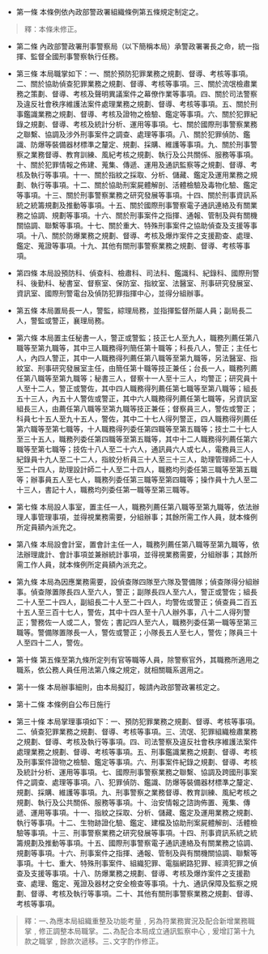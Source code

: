 * 第一條 本條例依內政部警政署組織條例第五條規定制定之。

> 釋：本條未修正。

* 第二條 內政部警政署刑事警察局（以下簡稱本局）承警政署署長之命，統一指揮、監督全國刑事警察執行任務。

* 第三條 本局職掌如下：一、關於預防犯罪業務之規劃、督導、考核等事項。二、關於協助偵查犯罪業務之規劃、督導、考核等事項。三、關於流氓檢肅業務之策劃、督導、考核及聲明異議案件之幕僚作業等事項。四、關於司法警察及違反社會秩序維護法案件處理業務之規劃、督導、考核等事項。五、關於刑事鑑識業務之規劃、督導、考核及證物之檢驗、鑑定等事項。六、關於犯罪紀錄之規劃、督導、考核及統計分析、運用等事項。七、關於國際刑事警察業務之聯繫、協調及涉外刑事案件之調查、處理等事項。八、關於犯罪偵防、鑑識、防爆等裝備器材標準之釐定、規劃、採購、維護等事項。九、關於刑事警察之業務督導、教育訓練、風紀考核之規劃、執行及公共關係、服務等事項。十、關於犯罪情報之佈建、蒐集、傳遞、運用及通訊監察等之規劃、督導、考核及執行等事項。十一、關於指紋之採取、分析、儲藏、鑑定及運用業務之規劃、執行等事項。十二、關於協助刑案屍體解剖、活體檢驗及毒物化驗、鑑定等事項。十三、關於刑事警察業務之研究發展等事項。十四、關於刑事資訊系統之統籌規劃及推動等事項。十五、關於國際刑事警察電子通訊連絡及有關業務之協調、規劃等事項。十六、關於刑事案件之指揮、通報、管制及與有關機關協調、聯繫等事項。十七、關於重大、特殊刑事案件之協助偵查及支援等事項。十八、關於防爆業務之規劃、督導、考核及爆炸案件之支援勘查、處理、鑑定、蒐證等事項。十九、其他有關刑事警察業務之規劃、督導、考核等事項。

* 第四條 本局設預防科、偵查科、檢肅科、司法科、鑑識科、紀錄科、國際刑警科、後勤科、秘書室、督察室、保防室、指紋室、法醫室、刑事研究發展室、資訊室、國際刑警電台及偵防犯罪指揮中心，並得分組辦事。

* 第五條 本局置局長一人，警監，綜理局務，並指揮監督所屬人員；副局長二人，警監或警正，襄理局務。

* 第六條 本局置主任秘書一人，警正或警監；技正七人至九人，職務列薦任第八職等至第九職等，其中三人職務得列簡任第十職等；科長八人，警正；主任七人，內四人警正，其中一人職務得列薦任第八職等至第九職等，另法醫室、指紋室、刑事研究發展室主任，由簡任第十職等技正兼任；台長一人，職務列薦任第八職等至第九職等；秘書三人，督察十一人至十三人，均警正；研究員十人至十二人，警正或警佐，其中四人職務得列薦任第七職等至第八職等；組長五十三人，內五十人警佐或警正，其中六人職務得列薦任第七職等，另資訊室組長三人，由薦任第八職等至第九職等技正兼任；督察員三人，警佐或警正；科員七十五人至九十五人，警佐，其中二十七人得列警正，四人職務得列薦任第六職等至第七職等，十人職務得列委任第四職等至第五職等；技士二十七人至三十五人，職務列委任第四職等至第五職等，其中十二人職務得列薦任第六職等至第七職等；技佐十八人至二十六人，通訊員六人或七人，電務員三人，紀錄員十九人至二十二人，指紋分析員三十人至三十三人，助理管理師二十人至二十四人，助理設計師二十人至二十四人，職務均列委任第三職等至第五職等；辦事員五人至七人，職務列委任第三職等至第四職等；操作員十九人至二十三人，書記十人，職務均列委任第一職等至第三職等。

* 第七條 本局設人事室，置主任一人，職務列薦任第八職等至第九職等，依法辦理人事管理事項，並得視業務需要，分組辦事；其餘所需工作人員，就本條例所定員額內派充之。

* 第八條 本局設會計室，置會計主任一人，職務列薦任第八職等至第九職等，依法辦理歲計、會計事項並兼辦統計事項，並得視業務需要，分組辦事；其餘所需工作人員，就本條例所定員額內派充之。

* 第九條 本局為因應業務需要，設偵查隊四隊至六隊及警備隊；偵查隊得分組辦事。偵查隊置隊長四人至六人，警正；副隊長四人至六人，警正或警佐；組長二十人至二十四人，副組長二十人至二十四人，均警佐或警正；偵查員二百五十五人至三百十七人，警佐，其中十四人至十八人辦外事，八十二人得列警正；警務佐一人或二人，警佐；書記四人至六人，職務列委任第一職等至第三職等。警備隊置隊長一人，警佐或警正；小隊長五人至七人，警佐；隊員三十人至四十二人，警佐。

* 第十條 第五條至第九條所定列有官等職等人員，除警察官外，其職務所適用之職系，依公務人員任用法第八條之規定，就相關職系選用之。

* 第十一條 本局辦事細則，由本局擬訂，報請內政部警政署核定之。

* 第十二條 本條例自公布日施行

* 第三十條 本局掌理事項如下：一、預防犯罪業務之規劃、督導、考核等事項。二、偵查犯罪業務之規劃、督導、考核等事項。三、流氓、犯罪組織檢肅業務之規劃、督導、考核及執行等事項。四、司法警察及違反社會秩序維護法案件處理業務之規劃、督導、考核等事項。五、刑事鑑識業務之規劃、督導、考核及刑事案件證物之檢驗、鑑定等事項。六、刑事案件紀錄之規劃、督導、考核及統計分析、運用等事項。七、國際刑事警察業務之聯繫、協調及跨國刑事案件之調查、處理等事項。八、犯罪偵防、鑑識、防爆等裝備器材標準之釐定、規劃、採購、維護等事項。九、刑事警察之業務督導、教育訓練、風紀考核之規劃、執行及公共關係、服務等事項。十、治安情報之諮詢佈置、蒐集、傳遞、運用等事項。十一、指紋之採取、分析、儲藏、鑑定及運用業務之規劃、執行等事項。十二、生物跡證化驗、鑑定、建檔及協助刑案屍體解剖、活體檢驗等事項。十三、刑事警察業務之研究發展等事項。十四、刑事資訊系統之統籌規劃及推動等事項。十五、國際刑事警察電子通訊連絡及有關業務之協調、規劃等事項。十六、刑事案件之指揮、通報、管制及與有關機關協調、聯繫等事項。十七、重大、特殊刑事案件、組織犯罪、電腦網路犯罪、經濟犯罪之偵查及支援等事項。十八、防爆業務之規劃、督導、考核及爆炸案件之支援勘查、處理、鑑定、蒐證及器材之安全檢查等事項。十九、通訊保障及監察之規劃、督導、考核及執行等事項。二十、其他有關刑事警察業務之規劃、督導、考核等事項。

> 釋：一､為應本局組織重整及功能考量﹐另為符業務實況及配合新增業務職掌﹐修正調整本局職掌。二､為配合本局成立通訊監察中心﹐爰增訂第十九款之職掌﹐餘款次遞移。三､文字酌作修正。

